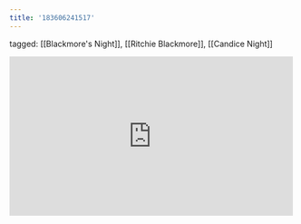 ```yaml
---
title: '183606241517'
---
```

tagged: [[Blackmore's Night]], [[Ritchie Blackmore]], [[Candice Night]]
<iframe allow="accelerometer; autoplay; clipboard-write; encrypted-media; gyroscope; picture-in-picture" allowfullscreen="" frameborder="0" height="281" id="youtube_iframe" src="https://www.youtube.com/embed/htAZD7Jh7Ms?feature=oembed&amp;enablejsapi=1&amp;origin=https://safe.txmblr.com&amp;wmode=opaque" width="500"></iframe>